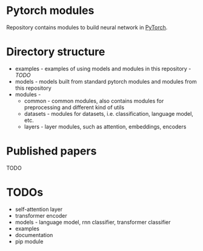 # Pytorch modules

Repository contains modules to build neural network in [PyTorch](https://pytorch.org/).

# Directory structure

+ examples - examples of using models and modules in this repository - *TODO*
+ models - models built from standard pytorch modules and modules from this repository
+ modules - 
    + common - common modules, also contains modules for preprocessing and different kind of utils
    + datasets - modules for datasets, i.e. classification, language model, etc.
    + layers - layer modules, such as attention, embeddings, encoders

# Published papers

TODO
    
# TODOs

+ self-attention layer
+ transformer encoder
+ models - language model, rnn classifier, transformer classifier
+ examples
+ documentation
+ pip module 
